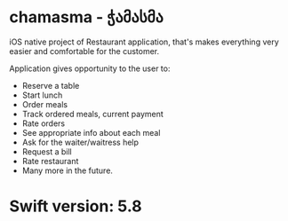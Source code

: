 # chamasma - ჭამასმა

iOS native project of Restaurant application, that's makes everything very easier and comfortable for the customer.

Application gives opportunity to the user to:
- Reserve a table
- Start lunch
- Order meals
- Track ordered meals, current payment
- Rate orders
- See appropriate info about each meal
- Ask for the waiter/waitress help
- Request a bill
- Rate restaurant
- Many more in the future.

# Swift version: 5.8
